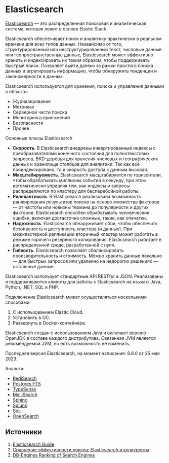 # Elasticsearch
[Elasticsearch](https://www.elastic.co/elasticsearch/) — это распределенная поисковая и аналитическая система, которая лежит в основе Elastic Stack.

Elasticsearch обеспечивает поиск и аналитику практически в реальном времени для всех типов данных. Независимо от того, структурированный или неструктурированный текст, числовые данные или геопространственные данные, Elasticsearch может эффективно хранить и индексировать их таким образом, чтобы поддерживать быстрый поиск. Позволяет выйти далеко за рамки простого поиска данных и агрегировать информацию, чтобы обнаружить тенденции и закономерности в данных.

Elasticsearch используется для хранения, поиска и управления данными в области:
- Журналирования
- Метриках
- Серверной части поиска
- Мониторинга приложений
- Безопасности
- Прочее

Основные плюсы Elasticsearch
- **Скорость**. В Elasticsearch внедрены инвертированные индексы с преобразователями конечного состояния для полнотекстовых запросов, BKD-деревья для хранения числовых и географических данных и хранилище столбцов для аналитики. Так как всё проиндексировано, то и скорость доступа к данным высокая.
- **Масштабируемость**. Elasticsearch масштабируется по горизонтали, чтобы обрабатывать миллионы событий в секунду, при этом автоматически управляя тем, как индексы и запросы распределяются по кластеру для бесперебойной работы.
- **Релевантность**. В Elasticsearch реализована возможность ранжирования результатов поиска на основе множества факторов — от частоты или новизны термина до популярности и других факторов. Elasticsearch способен обрабатывать человеческие ошибки, включая достасточно сложные, такие, как опечатки.
- **Надежность**. Elasticsearch обнаруживает сбои, чтобы обеспечить безопасность и доступность кластера (и данных). При межкластерной репликации вторичный кластер может работать в режиме горячего резервного копирования. Elasticsearch работает в распределенной среде, разработанной с нуля.
- **Гибкость**. Elasticsearch позволяет сбалансировать производительность и стоимость. Можно хранить данные локально — для быстрых запросов или удаленно на недорогих решениях — остальные данные.

Elasticsearch использует стандартные API RESTful и JSON. Реализованы и поддерживаются клиенты для работы с Elasticsearch на языках: Java, Python, .NET, SQL и PHP.

Подключение Elasticsearch может осуществляться несколькими способами:
1. С использованием Elastic Cloud.
2. Установить в ОС.
3. Развернуть в Docker-контейнере.

Elasticsearch создан с использованием Java и включает версию OpenJDK в составе каждого дистрибутива. Связанная JVM является рекомендуемой JVM, но есть возможность её изменить.

Последняя версия Elasticsearch, на момент написания: 8.8.0 от 25 мая 2023.

Аналоги:
- [RediSearch](https://redis.io/docs/stack/search/)
- [Postgres FTS](https://www.postgresql.org/docs/15/textsearch.html)
- [TypeSense](https://typesense.org/)
- [MeiliSearch](https://www.meilisearch.com/)
- [Sphinx](http://sphinxsearch.com/)
- [Splunk](https://www.splunk.com/)
- [Solr](https://solr.apache.org/)
- [OpenSearch](https://opensearch.org/)


## Источники
1. [Elasticsearch Guide](https://www.elastic.co/guide/en/elasticsearch/reference/current/index.html)
2. [Сравнение эффективности поиска: Elasticsearch и конкуренты](https://habr.com/ru/articles/581394/)
3. [DB-Engines Ranking of Search Engines](https://db-engines.com/en/ranking/search+engine)
